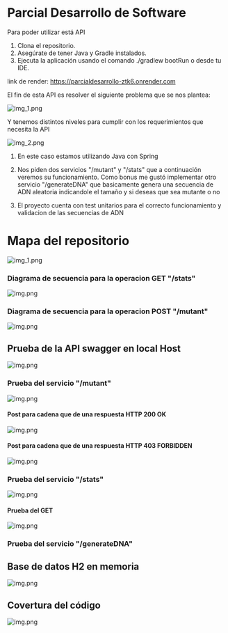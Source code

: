 # Parcial Desarrollo de Software 

Para poder utilizar está API 

1. Clona el repositorio.
2. Asegúrate de tener Java y Gradle instalados.
3. Ejecuta la aplicación usando el comando ./gradlew bootRun o desde tu IDE.

link de render: https://parcialdesarrollo-ztk6.onrender.com


El fin de esta API es resolver el siguiente problema que se nos plantea: 

![img_1.png](images/img_1.png)

Y tenemos distintos niveles para cumplir con los requerimientos que necesita la API

![img_2.png](images/img_2.png)

1. En este caso estamos utilizando Java con Spring 

2. Nos piden dos servicios "/mutant" y "/stats" que a continuación veremos su funcionamiento. Como bonus me gustó implementar otro servicio "/generateDNA" que basicamente genera una secuencia de ADN aleatoria indicandole el tamaño y si deseas que sea mutante o no

3. El proyecto cuenta con test unitarios para el correcto funcionamiento y validacion de las secuencias de ADN

# Mapa del repositorio 
![img_1.png](images/mapStructure.png)

### Diagrama de secuencia para la operacion GET "/stats"

![img.png](images/sequenceDiagramStats.png)

### Diagrama de secuencia para la operacion POST "/mutant"

![img.png](images/sequenceDiagramMutant.png)

## Prueba de la API swagger en local Host

![img.png](images/swaggerPic.png)

### Prueba del servicio "/mutant"

![img.png](images/post1.png)
#### Post para cadena que de una respuesta HTTP 200 OK  
![img.png](images/postResponseTrue.png)
#### Post para cadena que de una respuesta HTTP 403 FORBIDDEN
![img.png](images/postResponseForbidden.png)
### Prueba del servicio "/stats"

![img.png](images/get1.png)
#### Prueba del GET
![img.png](images/getResponse.png)

### Prueba del servicio "/generateDNA"


## Base de datos H2 en memoria

![img.png](images/dataBase.png)

## Covertura del código

![img.png](images/codeCoverage.png)